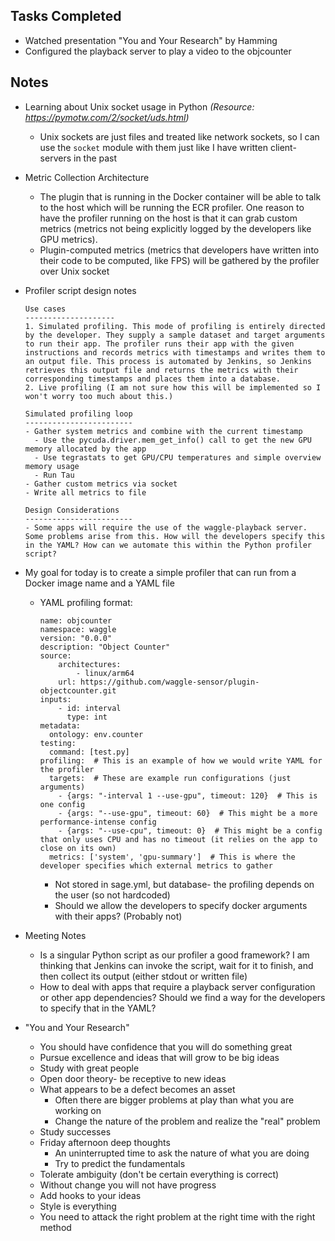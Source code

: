 ## Tasks Completed

- Watched presentation "You and Your Research" by Hamming
- Configured the playback server to play a video to the objcounter

## Notes

- Learning about Unix socket usage in Python *(Resource: https://pymotw.com/2/socket/uds.html)*

  - Unix sockets are just files and treated like network sockets, so I can use the `socket` module with them just like I have written client-servers in the past

- Metric Collection Architecture

  - The plugin that is running in the Docker container will be able to talk to the host which will be running the ECR profiler. One reason to have the profiler running on the host is that it can grab custom metrics (metrics not being explicitly logged by the developers like GPU metrics).
  - Plugin-computed metrics (metrics that developers have written into their code to be computed, like FPS) will be gathered by the profiler over Unix socket

- Profiler script design notes

  ```
  Use cases
  --------------------
  1. Simulated profiling. This mode of profiling is entirely directed by the developer. They supply a sample dataset and target arguments to run their app. The profiler runs their app with the given instructions and records metrics with timestamps and writes them to an output file. This process is automated by Jenkins, so Jenkins retrieves this output file and returns the metrics with their corresponding timestamps and places them into a database.
  2. Live profiling (I am not sure how this will be implemented so I won't worry too much about this.)
  
  Simulated profiling loop
  ------------------------
  - Gather system metrics and combine with the current timestamp
    - Use the pycuda.driver.mem_get_info() call to get the new GPU memory allocated by the app
    - Use tegrastats to get GPU/CPU temperatures and simple overview memory usage
    - Run Tau
  - Gather custom metrics via socket
  - Write all metrics to file
  
  Design Considerations
  ------------------------
  - Some apps will require the use of the waggle-playback server. Some problems arise from this. How will the developers specify this in the YAML? How can we automate this within the Python profiler script?
  ```

- My goal for today is to create a simple profiler that can run from a Docker image name and a YAML file

  - YAML profiling format:

    ```
    name: objcounter
    namespace: waggle
    version: "0.0.0"
    description: "Object Counter"
    source:
        architectures:
            - linux/arm64
        url: https://github.com/waggle-sensor/plugin-objectcounter.git
    inputs:
        - id: interval
          type: int
    metadata:
      ontology: env.counter
    testing:
      command: [test.py]
    profiling:  # This is an example of how we would write YAML for the profiler
      targets:  # These are example run configurations (just arguments)
        - {args: "-interval 1 --use-gpu", timeout: 120}  # This is one config
        - {args: "--use-gpu", timeout: 60}  # This might be a more performance-intense config
        - {args: "--use-cpu", timeout: 0}  # This might be a config that only uses CPU and has no timeout (it relies on the app to close on its own)
      metrics: ['system', 'gpu-summary']  # This is where the developer specifies which external metrics to gather
    ```

    - Not stored in sage.yml, but database- the profiling depends on the user (so not hardcoded)
    - Should we allow the developers to specify docker arguments with their apps? (Probably not)
    

- Meeting Notes

  - Is a singular Python script as our profiler a good framework? I am thinking that Jenkins can invoke the script, wait for it to finish, and then collect its output (either stdout or written file)
  - How to deal with apps that require a playback server configuration or other app dependencies? Should we find a way for the developers to specify that in the YAML? 

- "You and Your Research"
  - You should have confidence that you will do something great
  - Pursue excellence and ideas that will grow to be big ideas
  - Study with great people
  - Open door theory- be receptive to new ideas
  - What appears to be a defect becomes an asset
    - Often there are bigger problems at play than what you are working on
    - Change the nature of the problem and realize the "real" problem
  - Study successes
  - Friday afternoon deep thoughts
    - An uninterrupted time to ask the nature of what you are doing
    - Try to predict the fundamentals
  - Tolerate ambiguity (don't be certain everything is correct)
  - Without change you will not have progress
  - Add hooks to your ideas
  - Style is everything
  - You need to attack the right problem at the right time with the right method

